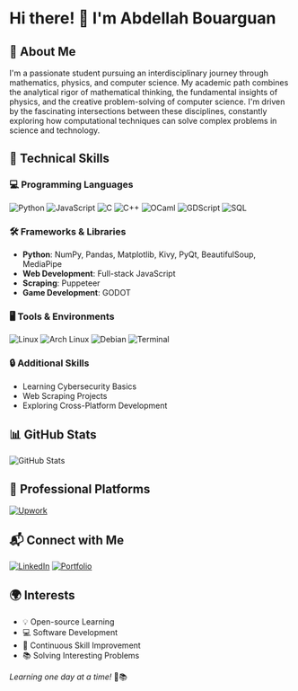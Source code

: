 # Hi there! 👋 I'm Abdellah Bouarguan

## 🌟 About Me
I'm a passionate student pursuing an interdisciplinary journey through mathematics, physics, and computer science. My academic path combines the analytical rigor of mathematical thinking, the fundamental insights of physics, and the creative problem-solving of computer science. I'm driven by the fascinating intersections between these disciplines, constantly exploring how computational techniques can solve complex problems in science and technology.

## 🚀 Technical Skills

### 💻 Programming Languages
![Python](https://img.shields.io/badge/-Python-3776AB?style=flat&logo=python&logoColor=white)
![JavaScript](https://img.shields.io/badge/-JavaScript-F7DF1E?style=flat&logo=javascript&logoColor=black)
![C](https://img.shields.io/badge/-C-A8B9CC?style=flat&logo=c&logoColor=white)
![C++](https://img.shields.io/badge/-C++-00599C?style=flat&logo=c%2B%2B&logoColor=white)
![OCaml](https://img.shields.io/badge/-OCaml-EC6813?style=flat&logo=ocaml&logoColor=white)
![GDScript](https://img.shields.io/badge/-GDScript-478CBF?style=flat&logo=godot-engine&logoColor=white)
![SQL](https://img.shields.io/badge/-SQL-4479A1?style=flat&logo=postgresql&logoColor=white)

### 🛠 Frameworks & Libraries
- **Python**: NumPy, Pandas, Matplotlib, Kivy, PyQt, BeautifulSoup, MediaPipe
- **Web Development**: Full-stack JavaScript
- **Scraping**: Puppeteer
- **Game Development**: GODOT

### 🖥 Tools & Environments
![Linux](https://img.shields.io/badge/-Linux-FCC624?style=flat&logo=linux&logoColor=black)
![Arch Linux](https://img.shields.io/badge/-Arch%20Linux-1793D1?style=flat&logo=arch-linux&logoColor=white)
![Debian](https://img.shields.io/badge/-Debian-A81D33?style=flat&logo=debian&logoColor=white)
![Terminal](https://img.shields.io/badge/-Terminal-4D4D4D?style=flat&logo=windows-terminal&logoColor=white)

### 🔒 Additional Skills
- Learning Cybersecurity Basics
- Web Scraping Projects
- Exploring Cross-Platform Development

## 📊 GitHub Stats
![GitHub Stats](https://github-readme-stats.vercel.app/api?username=AbdellahBouarguan&show_icons=true&theme=radical)

## 💼 Professional Platforms
[![Upwork](https://img.shields.io/badge/-Upwork-6FDA44?style=flat&logo=upwork&logoColor=white)](https://www.upwork.com/freelancers/~YOUR_UPWORK_PROFILE)

## 📬 Connect with Me
[![LinkedIn](https://img.shields.io/badge/-LinkedIn-0077B5?style=flat&logo=linkedin)](https://www.linkedin.com/in/bouarguan-abdellah-2323a1297/)
[![Portfolio](https://img.shields.io/badge/-Portfolio-FF5722?style=flat&logo=firefox)](https://daktok.com/)

## 🌍 Interests
- 💡 Open-source Learning
- 💻 Software Development
- 🧩 Continuous Skill Improvement
- 📚 Solving Interesting Problems

*Learning one day at a time!* 🚀📚
